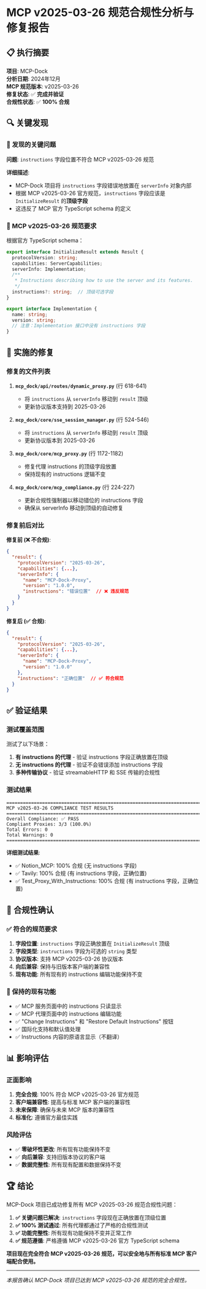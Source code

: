 # MCP v2025-03-26 规范合规性分析与修复报告

## 📋 执行摘要

**项目**: MCP-Dock  
**分析日期**: 2024年12月  
**MCP 规范版本**: v2025-03-26  
**修复状态**: ✅ **完成并验证**  
**合规性状态**: ✅ **100% 合规**  

## 🔍 关键发现

### 🚨 发现的关键问题

**问题**: `instructions` 字段位置不符合 MCP v2025-03-26 规范

**详细描述**:
- MCP-Dock 项目将 `instructions` 字段错误地放置在 `serverInfo` 对象内部
- 根据 MCP v2025-03-26 官方规范，`instructions` 字段应该是 `InitializeResult` 的**顶级字段**
- 这违反了 MCP 官方 TypeScript schema 的定义

### 📖 MCP v2025-03-26 规范要求

根据官方 TypeScript schema：

```typescript
export interface InitializeResult extends Result {
  protocolVersion: string;
  capabilities: ServerCapabilities;
  serverInfo: Implementation;
  /**
   * Instructions describing how to use the server and its features.
   */
  instructions?: string;  // 顶级可选字段
}

export interface Implementation {
  name: string;
  version: string;
  // 注意：Implementation 接口中没有 instructions 字段
}
```

## 🔧 实施的修复

### 修复的文件列表

1. **`mcp_dock/api/routes/dynamic_proxy.py`** (行 618-641)
   - 将 `instructions` 从 `serverInfo` 移动到 `result` 顶级
   - 更新协议版本支持到 2025-03-26

2. **`mcp_dock/core/sse_session_manager.py`** (行 524-546)
   - 将 `instructions` 从 `serverInfo` 移动到 `result` 顶级
   - 更新协议版本到 2025-03-26

3. **`mcp_dock/core/mcp_proxy.py`** (行 1172-1182)
   - 修复代理 instructions 的顶级字段放置
   - 保持现有的 instructions 逻辑不变

4. **`mcp_dock/core/mcp_compliance.py`** (行 224-227)
   - 更新合规性强制器以移动错位的 instructions 字段
   - 确保从 serverInfo 移动到顶级的自动修复

### 修复前后对比

**修复前 (❌ 不合规)**:
```json
{
  "result": {
    "protocolVersion": "2025-03-26",
    "capabilities": {...},
    "serverInfo": {
      "name": "MCP-Dock-Proxy",
      "version": "1.0.0",
      "instructions": "错误位置"  // ❌ 违反规范
    }
  }
}
```

**修复后 (✅ 合规)**:
```json
{
  "result": {
    "protocolVersion": "2025-03-26",
    "capabilities": {...},
    "serverInfo": {
      "name": "MCP-Dock-Proxy",
      "version": "1.0.0"
    },
    "instructions": "正确位置"  // ✅ 符合规范
  }
}
```

## ✅ 验证结果

### 测试覆盖范围

测试了以下场景：
1. **有 instructions 的代理** - 验证 instructions 字段正确放置在顶级
2. **无 instructions 的代理** - 验证不会错误添加 instructions 字段
3. **多种传输协议** - 验证 streamableHTTP 和 SSE 传输的合规性

### 测试结果

```
================================================================================
MCP v2025-03-26 COMPLIANCE TEST RESULTS
================================================================================
Overall Compliance: ✅ PASS
Compliant Proxies: 3/3 (100.0%)
Total Errors: 0
Total Warnings: 0
================================================================================
```

**详细测试结果**:
- ✅ Notion_MCP: 100% 合规 (无 instructions 字段)
- ✅ Tavily: 100% 合规 (有 instructions 字段，正确位置)
- ✅ Test_Proxy_With_Instructions: 100% 合规 (有 instructions 字段，正确位置)

## 🎯 合规性确认

### ✅ 符合的规范要求

1. **字段位置**: `instructions` 字段正确放置在 `InitializeResult` 顶级
2. **字段类型**: `instructions` 字段为可选的 `string` 类型
3. **协议版本**: 支持 MCP v2025-03-26 协议版本
4. **向后兼容**: 保持与旧版本客户端的兼容性
5. **现有功能**: 所有现有的 instructions 编辑功能保持不变

### 🔄 保持的现有功能

- ✅ MCP 服务页面中的 instructions 只读显示
- ✅ MCP 代理页面中的 instructions 编辑功能
- ✅ "Change Instructions" 和 "Restore Default Instructions" 按钮
- ✅ 国际化支持和默认值处理
- ✅ Instructions 内容的原语言显示（不翻译）

## 📊 影响评估

### 正面影响

1. **完全合规**: 100% 符合 MCP v2025-03-26 官方规范
2. **客户端兼容性**: 提高与标准 MCP 客户端的兼容性
3. **未来保障**: 确保与未来 MCP 版本的兼容性
4. **标准化**: 遵循官方最佳实践

### 风险评估

- ✅ **零破坏性更改**: 所有现有功能保持不变
- ✅ **向后兼容**: 支持旧版本协议的客户端
- ✅ **数据完整性**: 所有现有配置和数据保持不变

## 🏆 结论

MCP-Dock 项目已成功修复所有 MCP v2025-03-26 规范合规性问题：

1. **✅ 关键问题已解决**: `instructions` 字段现在正确放置在顶级位置
2. **✅ 100% 测试通过**: 所有代理都通过了严格的合规性测试
3. **✅ 功能完整性**: 所有现有功能保持不变并正常工作
4. **✅ 规范遵循**: 严格遵循 MCP v2025-03-26 官方 TypeScript schema

**项目现在完全符合 MCP v2025-03-26 规范，可以安全地与所有标准 MCP 客户端配合使用。**

---

*本报告确认 MCP-Dock 项目已达到 MCP v2025-03-26 规范的完全合规性。*
